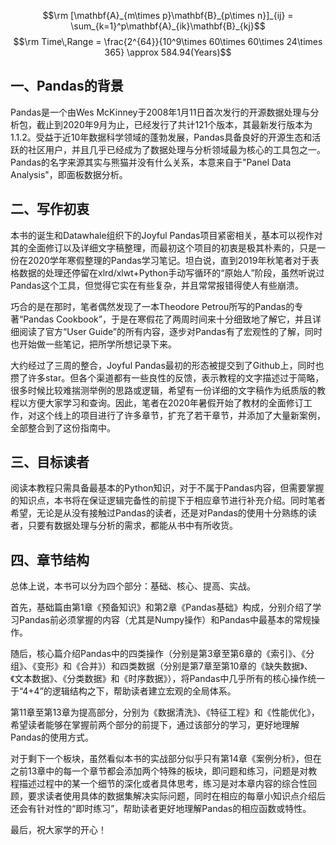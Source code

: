 $$\rm [\mathbf{A}_{m\times p}\mathbf{B}_{p\times n}]_{ij} = \sum_{k=1}^p\mathbf{A}_{ik}\mathbf{B}_{kj}$$
$$\rm Time\,Range = \frac{2^{64}}{10^9\times 60\times 60\times 24\times 365} \approx 584.94(Years)$$

一、Pandas的背景
--------------------

Pandas是一个由Wes McKinney于2008年1月11日首次发行的开源数据处理与分析包，截止到2020年9月为止，已经发行了共计121个版本，其最新发行版本为1.1.2。受益于近10年数据科学领域的蓬勃发展，Pandas具备良好的开源生态和活跃的社区用户，并且几乎已经成为了数据处理与分析领域最为核心的工具包之一。Pandas的名字来源其实与熊猫并没有什么关系，本意来自于"Panel Data Analysis"，即面板数据分析。

二、写作初衷
---------------

本书的诞生和Datawhale组织下的Joyful Pandas项目紧密相关，基本可以视作对其的全面修订以及详细文字稿整理，而最初这个项目的初衷是极其朴素的，只是一份在2020学年寒假整理的Pandas学习笔记。坦白说，直到2019年秋笔者对于表格数据的处理还停留在xlrd/xlwt+Python手动写循环的“原始人”阶段，虽然听说过Pandas这个工具，但觉得它实在有些复杂，并且常常报错得使人有些崩溃。

巧合的是在那时，笔者偶然发现了一本Theodore Petrou所写的Pandas的专著“Pandas Cookbook”，于是在寒假花了两周时间来十分细致地了解它，并且详细阅读了官方“User Guide”的所有内容，逐步对Pandas有了宏观性的了解，同时也开始做一些笔记，把所学所想记录下来。

大约经过了三周的整合，Joyful Pandas最初的形态被提交到了Github上，同时也攒了许多star。但各个渠道都有一些良性的反馈，表示教程的文字描述过于简略，很多时候比较难揣测举例的思路或逻辑，希望有一份详细的文字稿作为纸质版的教程以方便大家学习和查询。因此，笔者在2020年暑假开始了教材的全面修订工作，对这个线上的项目进行了许多章节，扩充了若干章节，并添加了大量新案例，全部整合到了这份指南中。

三、目标读者
----------------

阅读本教程只需具备最基本的Python知识，对于不属于Pandas内容，但需要掌握的知识点，本书将在保证逻辑完备性的前提下于相应章节进行补充介绍。同时笔者希望，无论是从没有接触过Pandas的读者，还是对Pandas的使用十分熟练的读者，只要有数据处理与分析的需求，都能从书中有所收货。

四、章节结构
---------------

总体上说，本书可以分为四个部分：基础、核心、提高、实战。

首先，基础篇由第1章《预备知识》和第2章《Pandas基础》构成，分别介绍了学习Pandas前必须掌握的内容（尤其是Numpy操作）和Pandas中最基本的常规操作。

随后，核心篇介绍Pandas中的四类操作（分别是第3章至第6章的《索引》、《分组》、《变形》和《合并》）和四类数据（分别是第7章至第10章的《缺失数据》、《文本数据》、《分类数据》和《时序数据》），将Pandas中几乎所有的核心操作统一于“4+4”的逻辑结构之下，帮助读者建立宏观的全局体系。

第11章至第13章为提高部分，分别为《数据清洗》、《特征工程》和《性能优化》，希望读者能够在掌握前两个部分的前提下，通过该部分的学习，更好地理解Pandas的使用方式。

对于剩下一个板块，虽然看似本书的实战部分似乎只有第14章《案例分析》，但在之前13章中的每一个章节都会添加两个特殊的板块，即问题和练习，问题是对教程描述过程中的某一个细节的深化或者具体思考，练习是对本章内容的综合性回顾，要求读者使用具体的数据集解决实际问题，同时在相应的每章小知识点介绍后还会有针对性的“即时练习”，帮助读者更好地理解Pandas的相应函数或特性。

最后，祝大家学的开心！